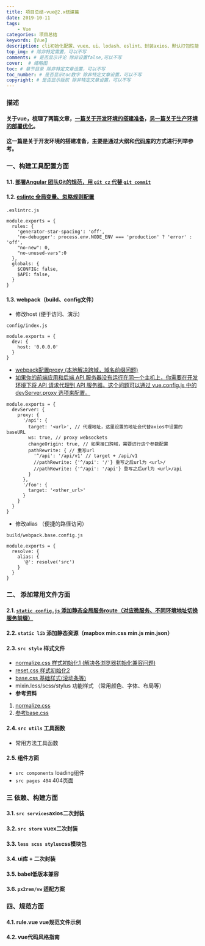 ```yaml
---
title: 项目总结-vue@2.x搭建篇
date: 2019-10-11
tags: 
    - Vue
categories: 项目总结
keywords: [Vue]
description: cli初始化配置、vuex、ui、lodash、eslint、封装axios、默认打包性能优化、等组织规范
top_img: # 除非特定需要，可以不写
comments: # 是否显示评论 除非设置false,可以不写
cover:  # 缩略图
toc: # 章节目录 除非特定文章设置，可以不写
toc_number: # 是否显示toc数字 除非特定文章设置，可以不写
copyright: # 是否显示版权 除非特定文章设置，可以不写
---
```


### 描述
#### 关于vue，梳理了两篇文章，[一篇关于开发环境的搭建准备](https://lousanpang.github.io/2019/10/11/frontend/vue/project-construction/)，[另一篇关于生产环境的部署优化](https://lousanpang.github.io/2019/12/01/frontend/vue/project-optimization/)。

#### 这一篇是关于开发环境的搭建准备，主要是通过大纲和[代码库](https://github.com/LOUSANPANG/VueBuildTool)的方式进行列举参考。


### 一、构建工具配置方面
#### 1.1. [部署Angular 团队Git的规范，用 `git cz` 代替 `git commit`](https://lousanpang.github.io/2019/11/01/frontend/git/git/)

#### 1.2. [eslintc 全局变量、忽略规则配置](https://lousanpang.github.io/2018/07/05/other/use-eslint/)
```
.eslintrc.js

module.exports = {
  rules: {
    'generator-star-spacing': 'off',
    'no-debugger': process.env.NODE_ENV === 'production' ? 'error' : 'off',
    "no-new": 0,
    "no-unused-vars":0
  },
  globals: {
    $CONFIG: false,
    $API: false,
  }
}
```

#### 1.3. webpack（build、config文件）
<!-- - 构建工具打包图片、css路径问题 -->
- 修改host (便于访问、演示)
```
config/index.js

module.exports = {
  dev: {
    host: '0.0.0.0'
  }
}
```

- [webpack配置proxy (本地解决跨域，域名前缀问题)](https://webpack.docschina.org/configuration/dev-server/#devserverproxy)
- [如果你的前端应用和后端 API 服务器没有运行在同一个主机上，你需要在开发环境下将 API 请求代理到 API 服务器。这个问题可以通过 vue.config.js 中的 devServer.proxy 选项来配置。](https://cli.vuejs.org/zh/config/#devserver)
```
module.exports = {
  devServer: {
    proxy: {
      '/api': {
        target: '<url>', // 代理地址，这里设置的地址会代替axios中设置的baseURL
        ws: true, // proxy websockets
        changeOrigin: true, // 如果接口跨域，需要进行这个参数配置
        pathRewrite: { // 重写url
          '^/api': '/api/v1' // target + /api/v1
          //pathRewrite: {'^/api': '/'} 重写之后url为 <url>/
          //pathRewrite: {'^/api': '/api'} 重写之后url为 <url>/api
        }
      },
      '/foo': {
        target: '<other_url>'
      }
    }
  }
}
```

- 修改alias （便捷的路径访问）
```
build/webpack.base.config.js

module.exports = {
  resolve: {
    alias: {
      '@': resolve('src')
    }
  }
}
```


### 二、 添加常用文件方面
#### 2.1. [`static config.js` 添加静态全局服务route（对应微服务、不同环境地址切换服务前缀）](https://github.com/LOUSANPANG/VueBuildTool/tree/master/dev/static/config)

#### 2.2. `static lib` 添加静态资源（mapbox min.css min.js min.json）

#### 2.3. `src style` 样式文件
- [normalize.css 样式初始化1 (解决各浏览器初始化兼容问题)](https://github.com/LOUSANPANG/VueBuildTool/blob/master/dev/src/style/normalize.css)
- [reset.css 样式初始化2](https://github.com/LOUSANPANG/VueBuildTool/blob/master/dev/src/style/reset.css)
- [base.css 基础样式(滚动条等)](https://github.com/LOUSANPANG/VueBuildTool/blob/master/dev/src/style/base.css)
- mixin.less/scss/stylus 功能样式 （常用颜色、字体、布局等）
- **参考资料**
1. [normalize.css](https://github.com/necolas/normalize.css)
2. [参考base.css](https://github.com/kujian/simple-flexible/blob/master/base.css)

#### 2.4. `src utils` 工具函数
- 常用方法工具函数

#### 2.5. 组件方面
- `src components` loading组件
- `src pages 404` 404页面


### 三 依赖、构建方面
#### 3.1. `src services`axios二次封装

#### 3.2. `src store` vuex二次封装

#### 3.3. `less scss stylus`css模块包

#### 3.4. ui库 + 二次封装

#### 3.5. babel低版本兼容

#### 3.6. `px2rem/vw` 适配方案

### 四、规范方面
#### 4.1. rule.vue vue规范文件示例

#### 4.2. vue代码风格指南





<br>
<br>
<br>
